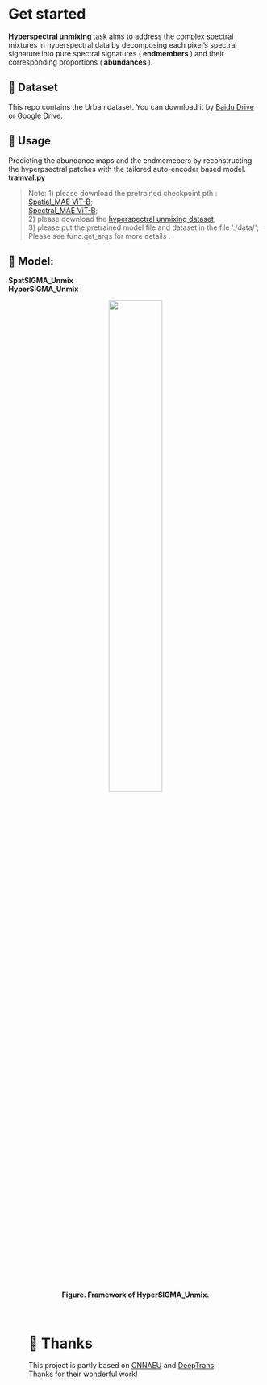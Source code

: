 # Get started
<strong> Hyperspectral unmixing </strong>  task aims to address the complex spectral mixtures in hyperspectral data by decomposing each pixel’s spectral signature into pure spectral signatures (<strong> endmembers </strong>) and their corresponding proportions (<strong> abundances </strong>).<br>

## 🌷 Dataset
This repo contains the Urban dataset. You can download it by [Baidu Drive](https://pan.baidu.com/s/1YRIRNtNpVgQpLdG94Tapcg?pwd=pi1p ) or [Google Drive](https://drive.google.com/drive/folders/1knDHHIEegM9orFv-JJrCgJXkmIjn2oue?usp=sharing). <br>


## 🔨 Usage
Predicting the abundance maps and the endmemebers by reconstructing the hyperpsectral patches with the tailored auto-encoder based model. <br>
<strong> trainval.py </strong> <br>
> Note: 1) please download the pretrained checkpoint pth :<br>
>     [Spatial_MAE ViT-B](https://pan.baidu.com/s/1kShixCeWhPGde-vLLxQLJg?pwd=vruc); <br>
>     [Spectral_MAE ViT-B](https://pan.baidu.com/s/1VinBf4qnN98aa6z7TZ-ENQ?pwd=mi2y);<br>
>     2) please download the [hyperspectral unmixing dataset](https://pan.baidu.com/s/1goRUhWfNuvrPXxJI1tYC0A?pwd=fsh4);<br>
>     3) please put the pretrained model file and dataset in the file './data/';<br>
>     Please see func.get_args for more details .<br>



## 🔴 Model: <br>
<strong> SpatSIGMA_Unmix </strong> <br>
<strong> HyperSIGMA_Unmix </strong> <br>


<figure>
<div align="center">
<img src=HyperSIGMA_Unmix.png width="50%">
</div>

<div align='center'>
 
**Figure. Framework of HyperSIGMA_Unmix.**

</div>
<br>

# 💖 Thanks
This project is partly based on [CNNAEU](https://ieeexplore.ieee.org/document/9096565) and [DeepTrans](https://github.com/preetam22n/DeepTrans-HSU). <br>
Thanks for their wonderful work! <br>

